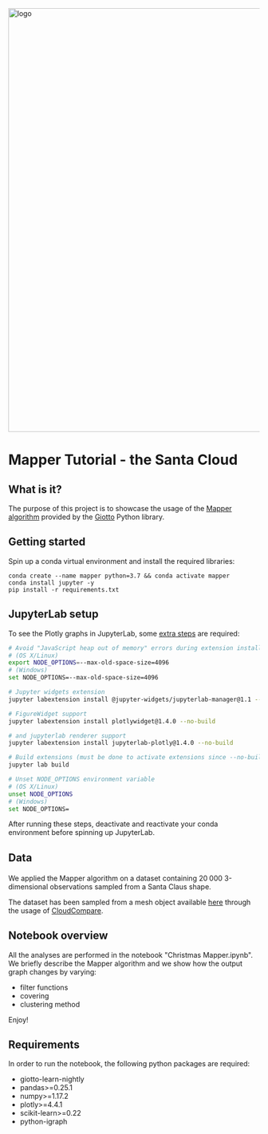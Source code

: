 <img src="https://www.giotto.ai/static/vector/logo.svg" alt="logo" width="850"/>

# Mapper Tutorial - the Santa Cloud

## What is it?

The purpose of this project is to showcase the usage of the [Mapper algorithm](https://research.math.osu.edu/tgda/mapperPBG.pdf) provided by the [Giotto](https://giotto.ai) Python library.


## Getting started

Spin up a conda virtual environment and install the required libraries:

```
conda create --name mapper python=3.7 && conda activate mapper
conda install jupyter -y
pip install -r requirements.txt
```

## JupyterLab setup
To see the Plotly graphs in JupyterLab, some [extra steps](https://github.com/plotly/plotly.py) are required:
```bash
# Avoid "JavaScript heap out of memory" errors during extension installation
# (OS X/Linux)
export NODE_OPTIONS=--max-old-space-size=4096
# (Windows)
set NODE_OPTIONS=--max-old-space-size=4096

# Jupyter widgets extension
jupyter labextension install @jupyter-widgets/jupyterlab-manager@1.1 --no-build

# FigureWidget support
jupyter labextension install plotlywidget@1.4.0 --no-build

# and jupyterlab renderer support
jupyter labextension install jupyterlab-plotly@1.4.0 --no-build

# Build extensions (must be done to activate extensions since --no-build is used above)
jupyter lab build

# Unset NODE_OPTIONS environment variable
# (OS X/Linux)
unset NODE_OPTIONS
# (Windows)
set NODE_OPTIONS=
```
After running these steps, deactivate and reactivate your conda environment before spinning up JupyterLab.

## Data

We applied the Mapper algorithm on a dataset containing 20<sup> </sup>000 3-dimensional observations sampled from a Santa Claus shape.

The dataset has been sampled from a mesh object available [here](https://free3d.com/3d-model/santa-clau-77751.html) through the usage of [CloudCompare](https://www.cloudcompare.org).


## Notebook overview

All the analyses are performed in the notebook "Christmas Mapper.ipynb". We briefly describe the Mapper algorithm and we show how the output graph changes by varying:

- filter functions
- covering
- clustering method

Enjoy!

## Requirements
In order to run the notebook, the following python packages are required:

- giotto-learn-nightly
- pandas>=0.25.1
- numpy>=1.17.2
- plotly>=4.4.1
- scikit-learn>=0.22
- python-igraph
